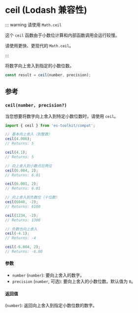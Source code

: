 # ceil (Lodash 兼容性)

::: warning 请使用 `Math.ceil`

这个 `ceil` 函数由于小数位计算和内部函数调用会运行较慢。

请使用更快、更现代的 `Math.ceil`。

:::

将数字向上舍入到指定的小数位数。

```typescript
const result = ceil(number, precision);
```

## 参考

### `ceil(number, precision?)`

当您想要将数字向上舍入到特定小数位数时，请使用 `ceil`。

```typescript
import { ceil } from 'es-toolkit/compat';

// 基本向上舍入（到整数）
ceil(4.006);
// Returns: 5

ceil(4.1);
// Returns: 5

// 向上舍入到小数点后两位
ceil(6.004, 2);
// Returns: 6.01

ceil(6.001, 2);
// Returns: 6.01

// 向上舍入到负数位（十位数）
ceil(6040, -2);
// Returns: 6100

ceil(1234, -2);
// Returns: 1300

// 负数也向上舍入
ceil(-4.1);
// Returns: -4

ceil(-6.004, 2);
// Returns: -6.00
```

#### 参数

- `number` (`number`): 要向上舍入的数字。
- `precision` (`number`, 可选): 要向上舍入的小数位数。默认值为 `0`。

#### 返回值

(`number`): 返回向上舍入到指定小数位数的数字。